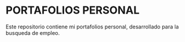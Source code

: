 # PORTAFOLIOS PERSONAL
Este repositorio contiene mi portafolios personal, desarrollado para la busqueda de empleo.
